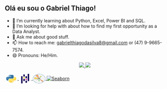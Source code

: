 ## Olá eu sou o Gabriel Thiago!
- 🌱 I’m currently learning about Python, Excel, Power BI and SQL.
- 🤔 I’m looking for help with about how to find my first opportunity as a Data Analyst.
- 💬 Ask me about good stuff.
- 📫 How to reach me: gabrielthiagodasilva8@gmail.com or (47) 9-9665-7574.
- 😄 Pronouns: He/Him.


 <div align="center">
  <a href="https://github.com/Gabrielxdev">
  <img height="150em" src="https://github-readme-stats.vercel.app/api?username=Gabrielxdev&show_icons=true&theme=dracula&include_all_commits=true&count_private=true"/>
  <img height="150em" src="https://github-readme-stats.vercel.app/api/top-langs/?username=Gabrielxdev&layout=compact&langs_count=7&theme=dracula"/>
 </div> 
  
  <div style="display: inline_block" ><br>
 

  <img align="center" alt="Rafa-Java" height="30" width="40" src="https://raw.githubusercontent.com/devicons/devicon/master/icons/python/python-original.svg">
<img align="center" alt="Pandas" height="30" width="40" src="https://raw.githubusercontent.com/devicons/devicon/master/icons/pandas/pandas-original.svg">
<img align="center" alt="Matplotlib" height="30" width="40" src="https://raw.githubusercontent.com/devicons/devicon/master/icons/matplotlib/matplotlib-original.svg">
<img align="center" alt="Seaborn" height="100" width="110" src="https://seaborn.pydata.org/_static/logo-wide-lightbg.svg">
 
 
  </div>
  
   
  

 
</div>
